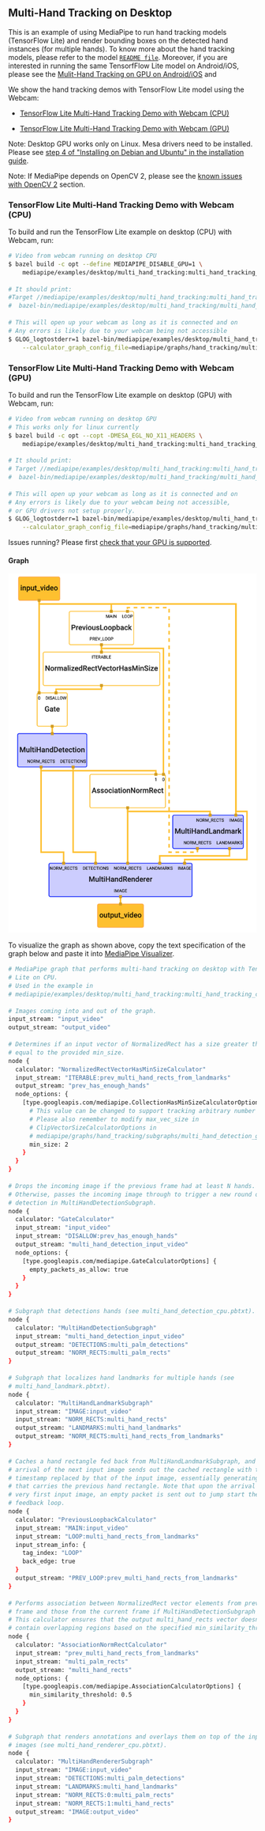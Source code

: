 ## Multi-Hand Tracking on Desktop

This is an example of using MediaPipe to run hand tracking models (TensorFlow
Lite) and render bounding boxes on the detected hand instances (for multiple
hands). To know more about the hand tracking models, please refer to the model
[`README file`]. Moreover, if you are interested in running the same TensorfFlow
Lite model on Android/iOS, please see the
[Mulit-Hand Tracking on GPU on Android/iOS](multi_hand_tracking_mobile_gpu.md)
and

We show the hand tracking demos with TensorFlow Lite model using the Webcam:

-   [TensorFlow Lite Multi-Hand Tracking Demo with Webcam (CPU)](#tensorflow-lite-multi-hand-tracking-demo-with-webcam-cpu)

-   [TensorFlow Lite Multi-Hand Tracking Demo with Webcam (GPU)](#tensorflow-lite-multi-hand-tracking-demo-with-webcam-gpu)

Note: Desktop GPU works only on Linux. Mesa drivers need to be installed. Please
see
[step 4 of "Installing on Debian and Ubuntu" in the installation guide](./install.md).

Note: If MediaPipe depends on OpenCV 2, please see the
[known issues with OpenCV 2](#known-issues-with-opencv-2) section.

### TensorFlow Lite Multi-Hand Tracking Demo with Webcam (CPU)

To build and run the TensorFlow Lite example on desktop (CPU) with Webcam, run:

```bash
# Video from webcam running on desktop CPU
$ bazel build -c opt --define MEDIAPIPE_DISABLE_GPU=1 \
    mediapipe/examples/desktop/multi_hand_tracking:multi_hand_tracking_cpu

# It should print:
#Target //mediapipe/examples/desktop/multi_hand_tracking:multi_hand_tracking_cpu up-to-date:
#  bazel-bin/mediapipe/examples/desktop/multi_hand_tracking/multi_hand_tracking_cpu

# This will open up your webcam as long as it is connected and on
# Any errors is likely due to your webcam being not accessible
$ GLOG_logtostderr=1 bazel-bin/mediapipe/examples/desktop/multi_hand_tracking/multi_hand_tracking_cpu \
    --calculator_graph_config_file=mediapipe/graphs/hand_tracking/multi_hand_tracking_desktop_live.pbtxt
```

### TensorFlow Lite Multi-Hand Tracking Demo with Webcam (GPU)

To build and run the TensorFlow Lite example on desktop (GPU) with Webcam, run:

```bash
# Video from webcam running on desktop GPU
# This works only for linux currently
$ bazel build -c opt --copt -DMESA_EGL_NO_X11_HEADERS \
    mediapipe/examples/desktop/multi_hand_tracking:multi_hand_tracking_gpu

# It should print:
# Target //mediapipe/examples/desktop/multi_hand_tracking:multi_hand_tracking_gpu up-to-date:
#  bazel-bin/mediapipe/examples/desktop/multi_hand_tracking/multi_hand_tracking_gpu

# This will open up your webcam as long as it is connected and on
# Any errors is likely due to your webcam being not accessible,
# or GPU drivers not setup properly.
$ GLOG_logtostderr=1 bazel-bin/mediapipe/examples/desktop/multi_hand_tracking/multi_hand_tracking_gpu \
    --calculator_graph_config_file=mediapipe/graphs/hand_tracking/multi_hand_tracking_mobile.pbtxt
```

Issues running? Please first [check that your GPU is supported](gpu.md#desktop-gpu-linux).

#### Graph

![graph visualization](images/multi_hand_tracking_desktop.png)

To visualize the graph as shown above, copy the text specification of the graph
below and paste it into [MediaPipe Visualizer](https://viz.mediapipe.dev).

```bash
# MediaPipe graph that performs multi-hand tracking on desktop with TensorFlow
# Lite on CPU.
# Used in the example in
# mediapipie/examples/desktop/multi_hand_tracking:multi_hand_tracking_cpu.

# Images coming into and out of the graph.
input_stream: "input_video"
output_stream: "output_video"

# Determines if an input vector of NormalizedRect has a size greater than or
# equal to the provided min_size.
node {
  calculator: "NormalizedRectVectorHasMinSizeCalculator"
  input_stream: "ITERABLE:prev_multi_hand_rects_from_landmarks"
  output_stream: "prev_has_enough_hands"
  node_options: {
    [type.googleapis.com/mediapipe.CollectionHasMinSizeCalculatorOptions] {
      # This value can be changed to support tracking arbitrary number of hands.
      # Please also remember to modify max_vec_size in
      # ClipVectorSizeCalculatorOptions in
      # mediapipe/graphs/hand_tracking/subgraphs/multi_hand_detection_gpu.pbtxt
      min_size: 2
    }
  }
}

# Drops the incoming image if the previous frame had at least N hands.
# Otherwise, passes the incoming image through to trigger a new round of hand
# detection in MultiHandDetectionSubgraph.
node {
  calculator: "GateCalculator"
  input_stream: "input_video"
  input_stream: "DISALLOW:prev_has_enough_hands"
  output_stream: "multi_hand_detection_input_video"
  node_options: {
    [type.googleapis.com/mediapipe.GateCalculatorOptions] {
      empty_packets_as_allow: true
    }
  }
}

# Subgraph that detections hands (see multi_hand_detection_cpu.pbtxt).
node {
  calculator: "MultiHandDetectionSubgraph"
  input_stream: "multi_hand_detection_input_video"
  output_stream: "DETECTIONS:multi_palm_detections"
  output_stream: "NORM_RECTS:multi_palm_rects"
}

# Subgraph that localizes hand landmarks for multiple hands (see
# multi_hand_landmark.pbtxt).
node {
  calculator: "MultiHandLandmarkSubgraph"
  input_stream: "IMAGE:input_video"
  input_stream: "NORM_RECTS:multi_hand_rects"
  output_stream: "LANDMARKS:multi_hand_landmarks"
  output_stream: "NORM_RECTS:multi_hand_rects_from_landmarks"
}

# Caches a hand rectangle fed back from MultiHandLandmarkSubgraph, and upon the
# arrival of the next input image sends out the cached rectangle with the
# timestamp replaced by that of the input image, essentially generating a packet
# that carries the previous hand rectangle. Note that upon the arrival of the
# very first input image, an empty packet is sent out to jump start the
# feedback loop.
node {
  calculator: "PreviousLoopbackCalculator"
  input_stream: "MAIN:input_video"
  input_stream: "LOOP:multi_hand_rects_from_landmarks"
  input_stream_info: {
    tag_index: "LOOP"
    back_edge: true
  }
  output_stream: "PREV_LOOP:prev_multi_hand_rects_from_landmarks"
}

# Performs association between NormalizedRect vector elements from previous
# frame and those from the current frame if MultiHandDetectionSubgraph runs.
# This calculator ensures that the output multi_hand_rects vector doesn't
# contain overlapping regions based on the specified min_similarity_threshold.
node {
  calculator: "AssociationNormRectCalculator"
  input_stream: "prev_multi_hand_rects_from_landmarks"
  input_stream: "multi_palm_rects"
  output_stream: "multi_hand_rects"
  node_options: {
    [type.googleapis.com/mediapipe.AssociationCalculatorOptions] {
      min_similarity_threshold: 0.5
    }
  }
}

# Subgraph that renders annotations and overlays them on top of the input
# images (see multi_hand_renderer_cpu.pbtxt).
node {
  calculator: "MultiHandRendererSubgraph"
  input_stream: "IMAGE:input_video"
  input_stream: "DETECTIONS:multi_palm_detections"
  input_stream: "LANDMARKS:multi_hand_landmarks"
  input_stream: "NORM_RECTS:0:multi_palm_rects"
  input_stream: "NORM_RECTS:1:multi_hand_rects"
  output_stream: "IMAGE:output_video"
}
```

[`README file`]:https://github.com/google/mediapipe/tree/master/mediapipe/README.md

